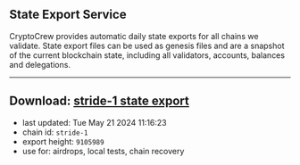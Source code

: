 ## State Export Service
CryptoCrew provides automatic daily state exports for all chains we validate. State export files can be used as genesis files and are a snapshot of the current blockchain state, including all validators, accounts, balances and delegations.

---
**Download: [stride-1 state export](https://dl-eu2.ccvalidators.com/SERVICE/stride/stride-1_export_9105989.json)**
---

- last updated: Tue May 21 2024 11:16:23
- chain id: `stride-1`
- export height: `9105989`
- use for: airdrops, local tests, chain recovery
